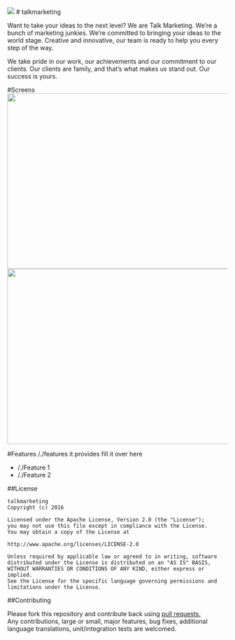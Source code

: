 <img src="https://s3.amazonaws.com/talk-public/logo.png" >
# talkmarketing 

Want to take your ideas to the next level? We are Talk Marketing. We’re a bunch of marketing junkies. We’re committed to bringing your ideas to the world stage. Creative and innovative, our team is ready to help you every step of the way.

We take pride in our work, our achievements and our commitment to our clients. Our clients are family, and that’s what makes us stand out. Our success is yours.

#Screens
<img src="Your ScreenShot1 URL" align="right" height="400" width="600" >
<img src="Your ScreenShot1 URL"  height="400" width="600" >

#Features 
/./features it provides fill it over here

<ul>
<li>/./Feature 1</li>
<li>/./Feature 2</li>
</ul>


##License

```
talkmarketing
Copyright (c) 2016

Licensed under the Apache License, Version 2.0 (the "License");
you may not use this file except in compliance with the License.
You may obtain a copy of the License at

http://www.apache.org/licenses/LICENSE-2.0

Unless required by applicable law or agreed to in writing, software
distributed under the License is distributed on an "AS IS" BASIS,
WITHOUT WARRANTIES OR CONDITIONS OF ANY KIND, either express or implied.
See the License for the specific language governing permissions and
limitations under the License.
```
##Contributing

Please fork this repository and contribute back using <a href="https://github.com/Klatalk/talkmarketing/pulls">pull requests.</a><br>
Any contributions, large or small, major features, bug fixes, additional language translations, unit/integration tests are welcomed.
